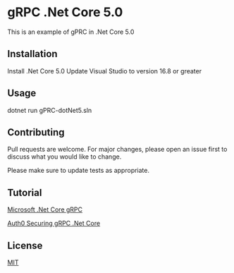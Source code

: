 # gRPC .Net Core 5.0

This is an example of gPRC in .Net Core 5.0

## Installation

Install .Net Core 5.0
Update Visual Studio to version 16.8 or greater

## Usage
dotnet run gPRC-dotNet5.sln

## Contributing
Pull requests are welcome. For major changes, please open an issue first to discuss what you would like to change.

Please make sure to update tests as appropriate.

## Tutorial
[Microsoft .Net Core gRPC](https://docs.microsoft.com/en-gb/aspnet/core/grpc/?view=aspnetcore-5.0)

[Auth0 Securing gRPC .Net Core](https://auth0.com/blog/securing-grpc-microservices-dotnet-core/)

## License
[MIT](https://choosealicense.com/licenses/mit/)
